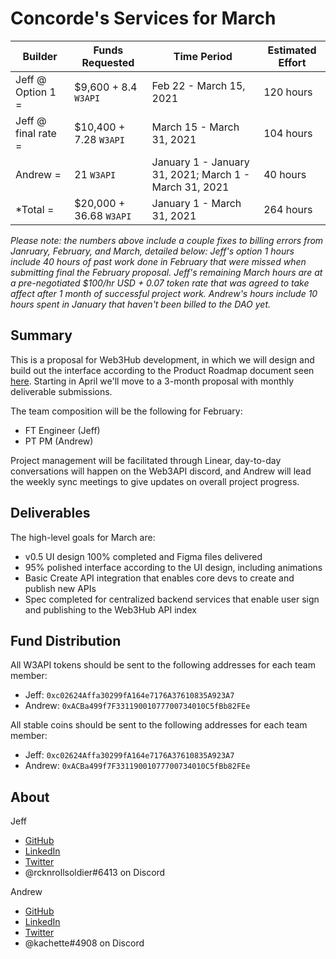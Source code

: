 # Concorde's Services for March

| Builder | Funds Requested | Time Period | Estimated Effort |
|-|-|-|-|
| Jeff @ Option 1 = | $9,600 + 8.4 `W3API` | Feb 22 - March 15, 2021 | 120 hours |
| Jeff @ final rate = | $10,400 + 7.28 `W3API` | March 15 - March 31, 2021 | 104 hours |
| Andrew = | 21 `W3API` | January 1 - January 31, 2021; March 1 - March 31, 2021 | 40 hours |
| *Total = | $20,000 + 36.68 `W3API` | January 1 - March 31, 2021 | 264 hours |*

*Please note: the numbers above include a couple fixes to billing errors from Janruary, February, and March, detailed below:*
*Jeff's option 1 hours include 40 hours of past work done in February that were missed when submitting final the February proposal.*
*Jeff's remaining March hours are at a pre-negotiated $100/hr USD + 0.07 token rate that was agreed to take affect after 1 month of successful project work.*
*Andrew's hours include 10 hours spent in January that haven't been billed to the DAO yet.*


## Summary

This is a proposal for Web3Hub development, in which we will design and build out the interface according to the Product Roadmap document seen [here](https://docs.google.com/document/d/1s8ZJaJZRfDYqjUFRXcB4egwrZQHIUqod9JhIws1g77Q/edit?usp=sharing). Starting in April we'll move to a 3-month proposal with monthly deliverable submissions.

The team composition will be the following for February:
- FT Engineer (Jeff)
- PT PM (Andrew)

Project management will be facilitated through Linear, day-to-day conversations will happen on the Web3API discord, and Andrew will lead the weekly sync meetings to give updates on overall project progress.


## Deliverables

The high-level goals for March are:
- v0.5 UI design 100% completed and Figma files delivered
- 95% polished interface according to the UI design, including animations
- Basic Create API integration that enables core devs to create and publish new APIs
- Spec completed for centralized backend services that enable user sign and publishing to the Web3Hub API index

## Fund Distribution

All W3API tokens should be sent to the following addresses for each team member:
- Jeff: `0xc02624Affa30299fA164e7176A37610835A923A7`
- Andrew: `0xACBa499f7F33119001077700734010C5fBb82FEe`

All stable coins should be sent to the following addresses for each team member:
- Jeff: `0xc02624Affa30299fA164e7176A37610835A923A7`
- Andrew: `0xACBa499f7F33119001077700734010C5fBb82FEe`


## About

Jeff
- [GitHub](https://github.com/jeffscottward)
- [LinkedIn](https://www.linkedin.com/in/jeffscottward/)
- [Twitter](https://twitter.com/jeffscottward)
- @rcknrollsoldier#6413 on Discord

Andrew
- [GitHub](https://github.com/amcassetti)
- [LinkedIn](www.linkedin.com/in/andrew-cassetti-33128030)
- [Twitter](https://twitter.com/_acassetti)
- @kachette#4908 on Discord
